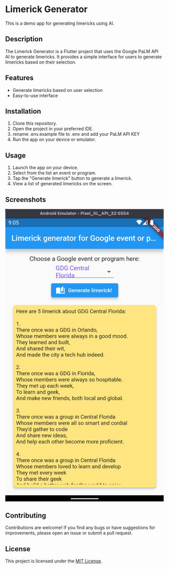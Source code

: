 # Limerick Generator

This is a demo app for generating limericks using AI.

## Description

The Limerick Generator is a Flutter project that uses the Google PaLM API AI to generate limericks. It provides a simple interface for users to generate limericks based on their selection.

## Features

- Generate limericks based on user selection
- Easy-to-use interface

## Installation

1. Clone this repository.
2. Open the project in your preferred IDE.
3. rename .env.example file to .env and add your PaLM API KEY
4. Run the app on your device or emulator.

## Usage

1. Launch the app on your device.
2. Select from the list an event or program.
3. Tap the "Generate limerick" button to generate a limerick.
4. View a list of generated limericks on the screen.

## Screenshots

![Limerick Generator](./screenshots/LimerickGenerator.jpg)

## Contributing

Contributions are welcome! If you find any bugs or have suggestions for improvements, please open an issue or submit a pull request.

## License

This project is licensed under the [MIT License](https://opensource.org/licenses/MIT).
